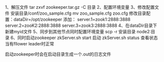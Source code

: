 1、解压文件
	tar zxvf zookeeper.tar.gz -C 目录
2、配置环境变量
3、修改配置文件
	安装目录/conf/zoo_sample.cfg
	mv zoo_sample.cfg zoo.cfg
	修改目录配置：dataDir=/opt/zookeeper
	添加：
		server.1=zook1:2888:3888
		server.2=zooK2:2888:3888
		server.3=zook3:2888:3888
4、在dataDir目录下新建myid文件
5、同步到其他节点同时配置环境变量
	scp -r 安装目录 node2:目录
6、同时启动zookeeper
	zkServer.sh start 启动
	zkServer.sh status 查看状态
	当有fllower leader时正常

启动zookeeper时会在启动目录生成一个.out的日志文件
